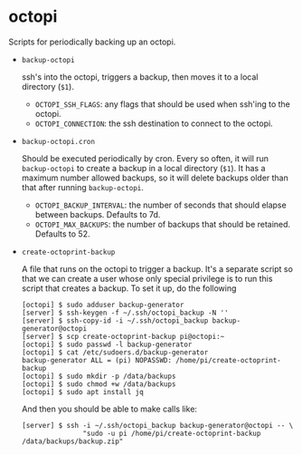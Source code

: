 # octopi

Scripts for periodically backing up an octopi.

  - `backup-octopi`

    ssh's into the octopi, triggers a backup, then moves it to a local
    directory (`$1`).
    - `OCTOPI_SSH_FLAGS`: any flags that should be used when ssh'ing to the
      octopi.
    - `OCTOPI_CONNECTION`: the ssh destination to connect to the octopi.

  - `backup-octopi.cron`

    Should be executed periodically by cron. Every so often, it will run
    `backup-octopi` to create a backup in a local directory (`$1`). It has a
    maximum number allowed backups, so it will delete backups older than that
    after running `backup-octopi`.
    - `OCTOPI_BACKUP_INTERVAL`: the number of seconds that should elapse between
      backups. Defaults to 7d.
    - `OCTOPI_MAX_BACKUPS`: the number of backups that should be retained.
      Defaults to 52.

  - `create-octoprint-backup`

    A file that runs on the octopi to trigger a backup. It's a separate script
    so that we can create a user whose only special privilege is to run this
    script that creates a backup. To set it up, do the following
    ```
    [octopi] $ sudo adduser backup-generator
    [server] $ ssh-keygen -f ~/.ssh/octopi_backup -N ''
    [server] $ ssh-copy-id -i ~/.ssh/octopi_backup backup-generator@octopi
    [server] $ scp create-octoprint-backup pi@octopi:~
    [octopi] $ sudo passwd -l backup-generator
    [octopi] $ cat /etc/sudoers.d/backup-generator
    backup-generator ALL = (pi) NOPASSWD: /home/pi/create-octoprint-backup
    [octopi] $ sudo mkdir -p /data/backups
    [octopi] $ sudo chmod +w /data/backups
    [octopi] $ sudo apt install jq
    ```

    And then you should be able to make calls like:
    ```
    [server] $ ssh -i ~/.ssh/octopi_backup backup-generator@octopi -- \
                   "sudo -u pi /home/pi/create-octoprint-backup /data/backups/backup.zip"
    ```
